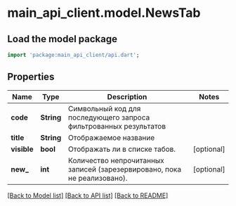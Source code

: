 # main_api_client.model.NewsTab

## Load the model package
```dart
import 'package:main_api_client/api.dart';
```

## Properties
Name | Type | Description | Notes
------------ | ------------- | ------------- | -------------
**code** | **String** | Символьный код для последующего запроса фильтрованных результатов | 
**title** | **String** | Отображаемое название | 
**visible** | **bool** | Отображать ли в списке табов. | [optional] 
**new_** | **int** | Количество непрочитанных записей (зарезервировано, пока не реализовано). | [optional] 

[[Back to Model list]](../README.md#documentation-for-models) [[Back to API list]](../README.md#documentation-for-api-endpoints) [[Back to README]](../README.md)


